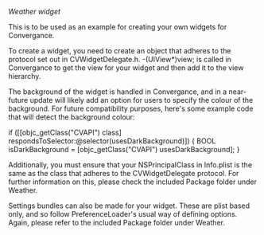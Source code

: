 *Weather widget*

This is to be used as an example for creating your own widgets for Convergance.

To create a widget, you need to create an object that adheres to the protocol set out in CVWidgetDelegate.h. 
-(UIView*)view; is called in Convergance to get the view for your widget and then add it to the view hierarchy. 

The background of the widget is handled in Convergance, and in a near-future update will likely add an option for users to specify 
the colour of the background. For future compatibility purposes, here's some example code that will detect the background colour:

if ([[objc_getClass("CVAPI") class] respondsToSelector:@selector(usesDarkBackground)]) {
	BOOL isDarkBackground = [objc_getClass("CVAPI") usesDarkBackground];
}

Additionally, you must ensure that your NSPrincipalClass in Info.plist is the same as the class that adheres to the CVWidgetDelegate protocol.
For further information on this, please check the included Package folder under Weather. 

Settings bundles can also be made for your widget. These are plist based only, and so follow PreferenceLoader's usual way of defining options.
Again, please refer to the included Package folder under Weather. 

